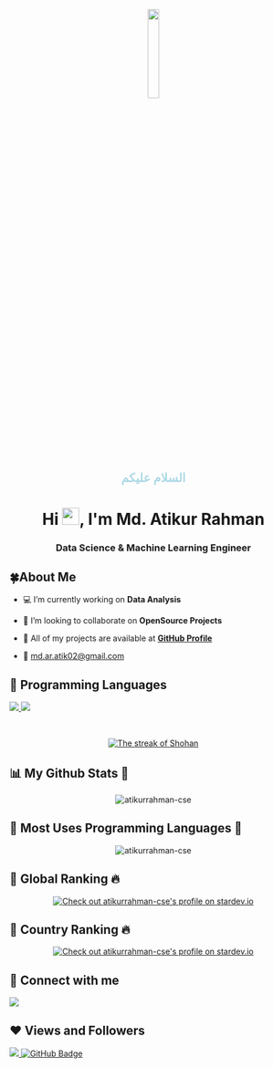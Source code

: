 
<p align="center"> 
<a href="#"> <img width="20%" src="https://i.imgur.com/QY650rV.jpeg"  /></a>

</p>

<h2 align="center" style="color:lightblue"> السلام عليكم </h2>
<h1 align="center">Hi <img src="https://raw.githubusercontent.com/MartinHeinz/MartinHeinz/master/wave.gif" width="30px">, I'm Md. Atikur Rahman</h1>

 <h3 align="center"> Data Science & Machine Learning Engineer  </h3>


## 🍀About Me

- 💻 I’m currently working on **Data Analysis**
<!--
- 🌱 I’m currently learning **Machine Learning & Deep Learning**
-->
- 🍂 I’m looking to collaborate on **OpenSource Projects**

- 🔗 All of my projects are available at **[GitHub Profile](https://github.com/atikurrahman-cse/)**

- 📧  md.ar.atik02@gmail.com



## 🚀 Programming Languages

<p align="left"> 
    <a href="http://www.cplusplus.org/" target="_blank"> <img src="https://img.icons8.com/color/48/000000/c-plus-plus-logo.png"/> </a>
    <a href="https://www.python.org" target="_blank"> <img src="https://img.icons8.com/color/48/000000/python.png"/> </a>
      
 
</p>

<!-- [![React Badge](https://img.shields.io/badge/-React-61DBFB?style=for-the-badge&labelColor=black&logo=react&logoColor=61DBFB)](#)  [![Javascript Badge](https://img.shields.io/badge/-Javascript-F0DB4F?style=for-the-badge&labelColor=black&logo=javascript&logoColor=F0DB4F)](#) [![Typescript Badge](https://img.shields.io/badge/-Typescript-007acc?style=for-the-badge&labelColor=black&logo=typescript&logoColor=007acc)](#) [![Nodejs Badge](https://img.shields.io/badge/-Nodejs-3C873A?style=for-the-badge&labelColor=black&logo=node.js&logoColor=3C873A)](#) [![GraphQL Badge](https://img.shields.io/badge/-GraphQl-e535ab?style=for-the-badge&labelColor=black&logo=node.js&logoColor=e535ab)](#) -->
<br/>

<p align="center">
    <a href="https://github.com/atikurrahman-cse/github-readme-streak-stats">
        <img title="🔥 Get streak stats for your profile at git.io/streak-stats" alt="The streak of Shohan" src="https://github-readme-streak-stats.herokuapp.com/?user=atikurrahman-cse&theme=black-ice&hide_border=true&stroke=0000&background=060A0CD0"/>
    </a>
</p>


## 📊 My Github Stats 💚

<p align="center"> <img src="https://github-readme-stats.vercel.app/api?username=atikurrahman-cse&show_icons=true&theme=gotham" alt="atikurrahman-cse" />


## 🍒 Most Uses Programming Languages 🌱
<p align="center">
 <img align="center" src="https://github-readme-stats.vercel.app/api/top-langs?username=atikurrahman-cse&show_icons=true&locale=en&layout=compact&theme=dark&card_width=475" alt="atikurrahman-cse" />
</p>


## 🍃 Global Ranking 🔥
<p align="center">
<a href="https://stardev.io/developers/atikurrahman-cse"><img alt="Check out atikurrahman-cse's profile on stardev.io" src="https://stardev.io/developers/atikurrahman-cse/badge/languages/global.svg" /></a>


## 🍂 Country Ranking 🔥
<p align="center">
<a href="https://stardev.io/developers/atikurrahman-cse"><img alt="Check out atikurrahman-cse's profile on stardev.io" src="https://stardev.io/developers/atikurrahman-cse/badge/languages/country.svg" /></a>



## 💟 Connect with me 
<p align="left">

<a href = "https://www.youtube.com/@atikurrahman-cse"><img src="https://img.icons8.com/color/48/000000/youtube-play.png"/></a>

</p>



## ❤ Views and Followers 
<a href="https://github.com/Meghna-DAS/github-profile-views-counter">
    <img src="https://komarev.com/ghpvc/?username=atikurrahman-cse">
</a>
<a href="https://github.com/atikurrahman-cse?tab=followers"><img src="https://img.shields.io/github/followers/atikurrahman-cse?label=Followers&style=social" alt="GitHub Badge"></a>
